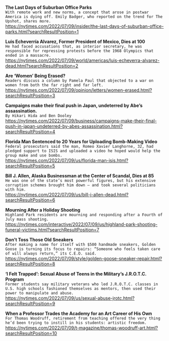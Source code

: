 **The Last Days of Suburban Office Parks**\
`With remote work and new norms, a concept that arose in postwar America is dying off. Emily Badger, who reported on the trend for The Upshot, shares more.`\
https://nytimes.com/2022/07/09/insider/the-last-days-of-suburban-office-parks.html?searchResultPosition=1

**Luis Echeverría Alvarez, Former President of Mexico, Dies at 100**\
`He had faced accusations that, as interior secretary, he was responsible for repressing protests before the 1968 Olympics that ended in a massacre.`\
https://nytimes.com/2022/07/09/world/americas/luis-echeverra-alvarez-dead.html?searchResultPosition=2

**Are ‘Women’ Being Erased?**\
`Readers discuss a column by Pamela Paul that objected to a war on women from both the far right and far left.`\
https://nytimes.com/2022/07/09/opinion/letters/women-erased.html?searchResultPosition=3

**Campaigns make their final push in Japan, undeterred by Abe’s assassination.**\
`By Hikari Hida and Ben Dooley`\
https://nytimes.com/2022/07/09/business/campaigns-make-their-final-push-in-japan-undeterred-by-abes-assassination.html?searchResultPosition=4

**Florida Man Sentenced to 20 Years for Uploading Bomb-Making Video**\
`Federal prosecutors said the man, Romeo Xavier Langhorne, 32, had pledged support to ISIS and uploaded a video he hoped would help the group make and use bombs.`\
https://nytimes.com/2022/07/09/us/florida-man-isis.html?searchResultPosition=5

**Bill J. Allen, Alaska Businessman at the Center of Scandal, Dies at 85**\
`He was one of the state’s most powerful figures, but his extensive corruption schemes brought him down — and took several politicians with him.`\
https://nytimes.com/2022/07/09/us/bill-j-allen-dead.html?searchResultPosition=6

**Mourning After a Holiday Shooting**\
`Highland Park residents are mourning and responding after a Fourth of July mass shooting.`\
https://nytimes.com/interactive/2022/07/09/us/highland-park-shooting-funeral-victims.html?searchResultPosition=7

**Don’t Toss Those Old Sneakers**\
`After making a name for itself with $500 handmade sneakers, Golden Goose is turning its focus to repairs: “Someone who feels taken care of will always return,” its C.E.O. said.`\
https://nytimes.com/2022/07/09/style/golden-goose-sneaker-repair.html?searchResultPosition=8

**‘I Felt Trapped’: Sexual Abuse of Teens in the Military’s J.R.O.T.C. Program**\
`Former students say military veterans who led J.R.O.T.C. classes in U.S. high schools fashioned themselves as mentors, then used their power to manipulate and abuse.`\
https://nytimes.com/2022/07/09/us/sexual-abuse-jrotc.html?searchResultPosition=9

**When a Professor Trades the Academy for an Art Career of His Own**\
`For Thomas Woodruff, retirement from teaching offered the very thing he’d been trying to instill in his students: artistic freedom.`\
https://nytimes.com/2022/07/09/t-magazine/thomas-woodruff-art.html?searchResultPosition=10


